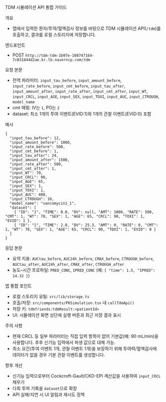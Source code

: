 TDM 시뮬레이션 API 통합 가이드

개요
- 앱에서 입력한 환자/투약/혈액검사 정보를 바탕으로 TDM 시뮬레이션 API(`/tdm`)를 호출하고, 결과를 로컬 스토리지에 저장합니다.

엔드포인트
- POST `http://tdm-tdm-1b97e-108747164-7c031844d2ae.kr.lb.naverncp.com/tdm`

요청 본문
- 전역 파라미터: `input_tau_before`, `input_amount_before`, `input_rate_before`, `input_cmt_before`, `input_tau_after`, `input_amount_after`, `input_rate_after`, `input_cmt_after`, `input_WT`, `input_CRCL`, `input_AGE`, `input_SEX`, `input_TOXI`, `input_AUC`, `input_CTROUGH`, `model_name`
- cmt 매핑: IV는 `1`, PO는 `2`
- dataset: 최소 1개의 투여 이벤트(EVID:1)와 1개의 관찰 이벤트(EVID:0) 포함

예시
```
{
  "input_tau_before": 12,
  "input_amount_before": 1000,
  "input_rate_before": 500,
  "input_cmt_before": 1,
  "input_tau_after": 24,
  "input_amount_after": 1500,
  "input_rate_after": 500,
  "input_cmt_after": 1,
  "input_WT": 70,
  "input_CRCL": 90,
  "input_AGE": 65,
  "input_SEX": 1,
  "input_TOXI": 1,
  "input_AUC": 400,
  "input_CTROUGH": 10,
  "model_name": "vancomycin1_1",
  "dataset": [
    { "ID": "1", "TIME": 0.0, "DV": null, "AMT": 1000, "RATE": 500, "CMT": 1, "WT": 70, "SEX": 1, "AGE": 65, "CRCL": 90, "TOXI": 1, "EVID": 1 },
    { "ID": "1", "TIME": 2.0, "DV": 25.3, "AMT": 0, "RATE": 0, "CMT": 1, "WT": 70, "SEX": 1, "AGE": 65, "CRCL": 90, "TOXI": 1, "EVID": 0 }
  ]
}
```

응답 본문
- 요약 지표: `AUCtau_before`, `AUC24h_before`, `CMAX_before`, `CTROUGH_before`, `AUCtau_after`, `AUC24h_after`, `CMAX_after`, `CTROUGH_after`
- 농도–시간 프로파일: `PRED_CONC`, `IPRED_CONC` (예: `{ "time": 1.5, "IPRED": 14.32 }`)

앱 통합 포인트
- 로컬 스토리지 유틸: `src/lib/storage.ts`
- 호출/저장: `src/components/PKSimulation.tsx` 내 `callTdmApi()`
- 저장 키: `tdmfriends:tdmResult:<patientId>`
- UI: 시뮬레이션 화면 상단에 실행 버튼과 최근 저장 결과 표시

주의 사항
- 현재 CRCL 등 일부 파라미터는 직접 입력 항목이 없어 기본값(예: 90 mL/min)을 사용합니다. 추후 신기능 입력에서 파생 값으로 대체 가능.
- 최소 요건(투여 이벤트 1개, 관찰 이벤트 1개)을 보장하기 위해 투여력/혈액검사에 데이터가 없을 경우 기본 관찰 이벤트를 생성합니다.

향후 개선
- 신기능 입력으로부터 Cockcroft-Gault/CKD-EPI 계산값을 사용하여 `input_CRCL` 채우기
- 다회 투여 기록을 `dataset`으로 확장
- API 실패/지연 시 UI 알림과 재시도 정책
